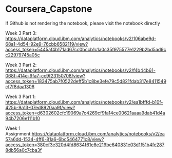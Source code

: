 # Coursera_Capstone
If Github is not rendering the notebook, please visit the notebook directly  

Week 3 Part 3: https://dataplatform.cloud.ibm.com/analytics/notebooks/v2/106abe9d-68a1-4d54-92e9-76cbb6582119/view?access_token=5445af4b171ad67cc0bccb1c1a0c35f975577e1229b2bd5ad9cc22979745a05c

Week 3 Part 2: https://dataplatform.cloud.ibm.com/analytics/notebooks/v2/f4b44b61-068f-414e-9fa7-cc9f23150708/view?access_token=183475ab7f0522deff5b1c8be3efe79c5d821fdab317e8411549cf7f8daa1306

Week 3 Part 1: https://dataplatform.cloud.ibm.com/analytics/notebooks/v2/ea1bfffd-b10f-425b-9a13-07ed8920aa9f/view?access_token=d6302602cfc19069a7c4269cf9fa14ce00621aaaa9dab41d4a94b7206e111b10

Week 1 Assignment:https://dataplatform.cloud.ibm.com/analytics/notebooks/v2/ea57a6dd-1534-4ff6-81a6-6bc5464771c8/view?access_token=380cf3e320d4fd8634f61e8e219be640831e03d1f51b4fe2878db56a0c7cba3f

